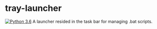 # tray-launcher
[![Python 3.6](https://img.shields.io/badge/python-3.6-blue.svg)](https://www.python.org/downloads/release/python-360/)
A launcher resided in the task bar for managing .bat scripts.

